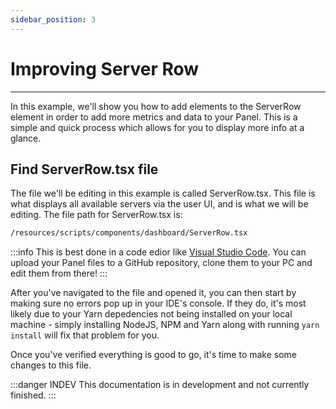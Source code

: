 ```yaml
--- 
sidebar_position: 3
---
```


# Improving Server Row
***
In this example, we'll show you how to add elements to the ServerRow element
in order to add more metrics and data to your Panel. This is a simple and 
quick process which allows for you to display more info at a glance.

## Find ServerRow.tsx file
The file we'll be editing in this example is called ServerRow.tsx.
This file is what displays all available servers via the user UI,
and is what we will be editing. The file path for ServerRow.tsx is:
```bash
/resources/scripts/components/dashboard/ServerRow.tsx
```
:::info 
This is best done in a code edior like [Visual Studio Code](https://code.visualstudio.com).
You can upload your Panel files to a GitHub repository, clone them to your PC and edit them
from there!
:::

After you've navigated to the file and opened it, you can then start by making sure
no errors pop up in your IDE's console. If they do, it's most likely due to your
Yarn depedencies not being installed on your local machine - simply installing NodeJS, 
NPM and Yarn along with running `yarn install` will fix that problem for you.

Once you've verified everything is good to go, it's time to make some changes 
to this file. 

:::danger INDEV
This documentation is in development and not currently finished.
:::